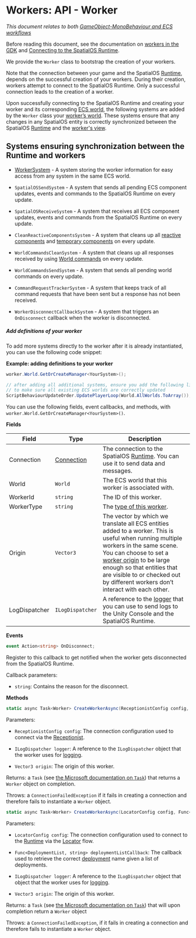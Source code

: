 [//]: # (Doc of docs reference 15.a)
[//]: # (TODO - find out whether WorkerSystem is ECS and how it fits into a generic workflow.)
# Workers: API - Worker

_This document relates to both [GameObject-MonoBehaviour and  ECS workflows]({{urlRoot}}/content/intro-workflows-spos-entities)_

Before reading this document, see the documentation on [workers in the GDK]({{urlRoot}}/content/workers/workers-in-the-gdk) and [Connecting to the SpatialOS Runtime]({{urlRoot}}/content/connecting-to-spos).

We provide the `Worker` class to bootstrap the creation of your workers.

Note that the connection between your game and the SpatialOS [Runtime]({{urlRoot}}/content/glossary#spatialos-runtime), depends on the successful creation of your workers.  During their creation, workers attempt to connect to the SpatialOS Runtime. Only a successful connection leads to the creation of a worker.

Upon successfully connecting to the SpatialOS Runtime and creating your worker and its corresponding [ECS world]({{urlRoot}}/content/glossary#unity-ecs-world), the following systems are added by the `Worker` class your [worker’s world]({{urlRoot}}/content/glossary#worker-s-world). These systems  ensure that any changes in any SpatialOS entity is correctly synchronized between the SpatialOS [Runtime]({{urlRoot}}/content/glossary#spatialos-runtime) and the [worker's view]({{urlRoot}}/content/glossary#worker-s-view).

## Systems ensuring synchronization between the Runtime and workers

  * [WorkerSystem]({{urlRoot}}/content/workers/api-worker-system) - A system storing the worker information for easy access from any system in the same ECS world.

  * `SpatialOSSendSystem` - A system that sends all pending ECS component updates, events and commands to the SpatialOS Runtime on every update.

  * `SpatialOSReceiveSystem` - A system that receives all ECS component updates, events and commands from the SpatialOS Runtime on every update.

  * `CleanReactiveComponentsSystem` - A system that cleans up all [reactive components]({{urlRoot}}/content/ecs/reactive-components) and [temporary components]({{urlRoot}}/content/ecs/temporary-components) on every update.

  * `WorldCommandsCleanSystem` - A system that cleans up all responses received by using [World commands]({{urlRoot}}/content/ecs/ecs-world-commands) on every update.

  * `WorldCommandsSendSystem` -  A system that sends all pending world commands on every update.

  * `CommandRequestTrackerSystem` - A system that keeps track of all command requests that have been sent but a response has not been received.

  * `WorkerDisconnectCallbackSystem` - A system that triggers an `OnDisconnect` callback when the worker is disconnected.

##### Add definitions of your worker

To add more systems directly to the worker after it is already instantiated, you can use the following code snippet:

**Example: adding definitions to your worker**

```csharp
worker.World.GetOrCreateManager<YourSystem>();

// after adding all additional systems, ensure you add the following line
// to make sure all existing ECS worlds are correctly updated
ScriptBehaviourUpdateOrder.UpdatePlayerLoop(World.AllWorlds.ToArray());
```

You can use the following fields, event callbacks, and methods, with `worker.World.GetOrCreateManager<YourSystem>()`.

**Fields**

| Field             | Type                   | Description                    |
|-------------------|------------------------|--------------------------------|
| Connection    | [Connection]({{urlRoot}}/content/connecting-to-spos) | The connection to the SpatialOS [Runtime]({{urlRoot}}/content/glossary#spatialos-runtime). You can use it to send data and messages. |
| World         | `World`                  | The ECS world that this worker is associated with. |
| WorkerId      | `string`                 | The ID of this worker. |
| WorkerType    | `string`                 | The [type of this worker]({{urlRoot}}/content/glossary#worker-types). |
| Origin        | `Vector3`                | The vector by which we translate all ECS entities added to a worker. This is useful when running multiple workers in the same scene. You can choose to set a [worker origin]({{urlRoot}}/content/glossary#worker-origin) to be large enough so that entities that are visible to or checked out by different workers don’t interact with each other. |
| LogDispatcher | `ILogDispatcher`         | A reference to the [logger]({{urlRoot}}/content/ecs/logging) that you can use to send logs to the Unity Console and the SpatialOS Runtime. |

**Events**

```csharp
event Action<string> OnDisconnect;
```

Register to this callback to get notified when the worker gets disconnected from the SpatialOS Runtime.

Callback parameters:

  * `string`: Contains the reason for the disconnect.

**Methods**

```csharp
static async Task<Worker> CreateWorkerAsync(ReceptionistConfig config, ILogDispatcher logger, Vector3 origin);
```

Parameters:

  * `ReceptionistConfig config`: The connection configuration used to connect via the [Receptionist]({{urlRoot}}/content/connecting-to-spos#receptionist-service-connection-flow).

  * `ILogDispatcher logger`: A reference to the `ILogDispatcher` object that the worker uses for [logging]({{urlRoot}}/content/ecs/logging).

  * `Vector3 origin`: The origin of this worker.

Returns: a `Task` (see [the Microsoft documentation on `Task`](https://docs.microsoft.com/en-us/dotnet/api/system.threading.tasks.task?view=netframework-4.7.2))  that returns a `Worker` object on completion.

Throws: a `ConnectionFailedException` if it fails in creating a connection and therefore fails to instantiate a `Worker` object.

```csharp
static async Task<Worker> CreateWorkerAsync(LocatorConfig config, Func<DeploymentList, string> deploymentListCallback, ILogDispatcher logger, Vector3 origin);
```

Parameters:

* `LocatorConfig config`: The connection configuration used to connect to the [Runtime]({{urlRoot}}/content/glossary#spatialos-runtime) via the [Locator]({{urlRoot}}/content/connecting-to-spos#locator-connection-flow) flow.

* `Func<DeploymentList, string> deploymentListCallback`: The callback used to retrieve the correct [deployment]({{urlRoot}}/content/glossary#deploying) name given a list of deployments.

* `ILogDispatcher logger`: A reference to the `ILogDispatcher` object that object that the worker uses for [logging]({{urlRoot}}/content/ecs/logging).

* `Vector3 origin`: The origin of this worker.

Returns: a `Task` (see [the Microsoft documentation on `Task`](https://docs.microsoft.com/en-us/dotnet/api/system.threading.tasks.task?view=netframework-4.7.2)) that will upon completion return a `Worker` object

Throws: a `ConnectionFailedException`, if it fails in creating a connection and therefore fails to instantiate a `Worker` object.
